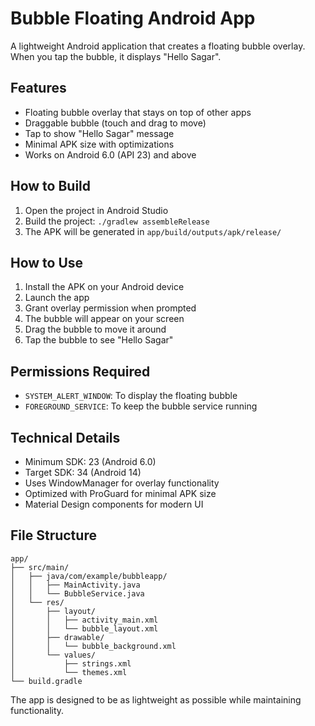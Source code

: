 # Bubble Floating Android App

A lightweight Android application that creates a floating bubble overlay. When you tap the bubble, it displays "Hello Sagar".

## Features

- Floating bubble overlay that stays on top of other apps
- Draggable bubble (touch and drag to move)
- Tap to show "Hello Sagar" message
- Minimal APK size with optimizations
- Works on Android 6.0 (API 23) and above

## How to Build

1. Open the project in Android Studio
2. Build the project: `./gradlew assembleRelease`
3. The APK will be generated in `app/build/outputs/apk/release/`

## How to Use

1. Install the APK on your Android device
2. Launch the app
3. Grant overlay permission when prompted
4. The bubble will appear on your screen
5. Drag the bubble to move it around
6. Tap the bubble to see "Hello Sagar"

## Permissions Required

- `SYSTEM_ALERT_WINDOW`: To display the floating bubble
- `FOREGROUND_SERVICE`: To keep the bubble service running

## Technical Details

- Minimum SDK: 23 (Android 6.0)
- Target SDK: 34 (Android 14)
- Uses WindowManager for overlay functionality
- Optimized with ProGuard for minimal APK size
- Material Design components for modern UI

## File Structure

```
app/
├── src/main/
│   ├── java/com/example/bubbleapp/
│   │   ├── MainActivity.java
│   │   └── BubbleService.java
│   └── res/
│       ├── layout/
│       │   ├── activity_main.xml
│       │   └── bubble_layout.xml
│       ├── drawable/
│       │   └── bubble_background.xml
│       └── values/
│           ├── strings.xml
│           └── themes.xml
└── build.gradle
```

The app is designed to be as lightweight as possible while maintaining functionality.
